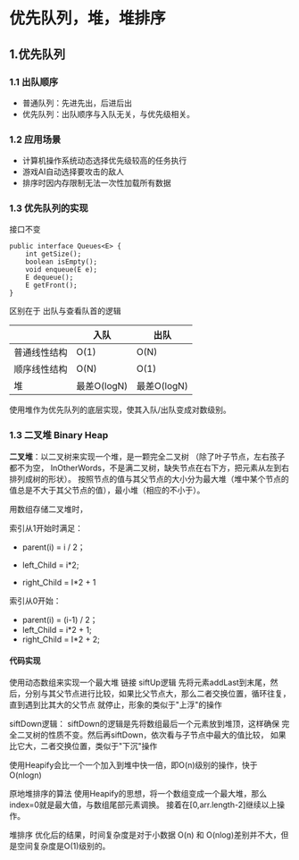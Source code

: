 # 优先队列，堆，堆排序
## 1.优先队列
### 1.1 出队顺序
- 普通队列：先进先出，后进后出
- 优先队列：出队顺序与入队无关，与优先级相关。

### 1.2 应用场景
- 计算机操作系统动态选择优先级较高的任务执行
- 游戏AI自动选择要攻击的敌人
- 排序时因内存限制无法一次性加载所有数据

### 1.3  优先队列的实现
接口不变
```
public interface Queues<E> {
    int getSize();
    boolean isEmpty();
    void enqueue(E e);
    E dequeue();
    E getFront();
}
```
区别在于 出队与查看队首的逻辑

|              | 入队        | 出队        |
| ------------ | ----------- | ----------- |
| 普通线性结构 | O(1)        | O(N)        |
| 顺序线性结构 | O(N)        | O(1)        |
| 堆           | 最差O(logN) | 最差O(logN) |

使用堆作为优先队列的底层实现，使其入队/出队变成对数级别。

### 1.3 二叉堆 Binary Heap

**二叉堆**：以二叉树来实现一个堆，是一颗完全二叉树	（除了叶子节点，左右孩子都不为空，
InOtherWords，不是满二叉树，缺失节点在右下方，把元素从左到右排列成树的形状）。
按照节点的值与其父节点的大小分为最大堆（堆中某个节点的值总是不大于其父节点的值），最小堆（相应的不小于）。

用数组存储二叉堆时，

索引从1开始时满足：

- parent(i) = i / 2； 

- left_Child = i\*2; 

-  right_Child = I\*2 + 1 

索引从0开始：

- parent(i) = (i-1) / 2； 
- left_Child = i\*2 + 1; 
-  right_Child = I\*2 + 2;

#### 代码实现
使用动态数组来实现一个最大堆  链接
siftUp逻辑
先将元素addLast到末尾，然后，分别与其父节点进行比较，如果比父节点大，那么二者交换位置，循环往复，直到遇到比其大的父节点
就停止，形象的类似于"上浮"的操作

siftDown逻辑：
siftDown的逻辑是先将数组最后一个元素放到堆顶，这样确保 完全二叉树的性质不变。然后再siftDown，依次看与子节点中最大的值比较，
如果比它大，二者交换位置，类似于"下沉"操作

使用Heapify会比一个一个加入到堆中快一倍，即O(n)级别的操作，快于 O(nlogn)

原地堆排序的算法
使用Heapify的思想，将一个数组变成一个最大堆，那么index=0就是最大值，与数组尾部元素调换。
接着在[0,arr.length-2]继续以上操作。

堆排序 优化后的结果，时间复杂度是对于小数据 O(n) 和 O(nlog)差别并不大，但是空间复杂度是O(1)级别的。

